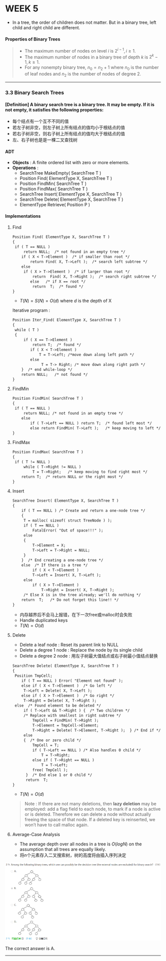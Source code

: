 # WEEK 5

- In a tree, the order of children does not matter. But in a binary tree, left child and right child are different.

#### Properties of Binary Trees

> - The maximum number of nodes on level $i$ is $2^{i-1},i\geq1$.
> - The maximum number of nodes in a binary tree of depth $k$ is $2^k-1,k\geq1$.
> -  For any nonempty binary tree, $n_0 = n_2 + 1$ where $n_0$ is the number of leaf nodes and $n_2$ is the number of nodes of degree 2.

---

### 3.3 Binary Search Trees

#### [Definition] A binary search tree is a binary tree.  It may be empty.  If it is not empty, it satisfies the following properties:

- 每个结点有一个互不不同的值
- 若左子树非空，则左子树上所有结点的值均小于根结点的值
- 若右子树非空，则右子树上所有结点的值均大于根结点的值
- 左、右子树也是是一棵二叉查找树

#### ADT

- **Objects** : A finite ordered list with zero or more elements.
- **Operations** :
  - SearchTree  MakeEmpty( SearchTree T )
  - Position  Find( ElementType X, SearchTree T )
  - Position  FindMin( SearchTree T )
  - Position  FindMax( SearchTree T )
  - SearchTree  Insert( ElementType X, SearchTree T )
  - SearchTree  Delete( ElementType X, SearchTree T )
  - ElementType  Retrieve( Position P )

#### Implementations

1. Find

   ```pseudocode
   Position Find( ElementType X, SearchTree T ) 
   { 
   	if ( T == NULL ) 
       	return NULL;  /* not found in an empty tree */
       if ( X < T->Element )  /* if smaller than root */
           return Find( X, T->Left );  /* search left subtree */
       else 
   		if ( X > T->Element )  /* if larger than root */
   	  		return  Find( X, T->Right );  /* search right subtree */
           else   /* if X == root */
   	  		return  T;  /* found */
   } 
   ```

   - $T(N)=S(N)=O(d)$ where $d$ is the depth of X

   Iterative program :

   ```pseudocode
   Position Iter_Find( ElementType X, SearchTree T ) 
   { 
   	while ( T )
   	{
       	if ( X == T->Element )  
   			return T;  /* found */
           if ( X < T->Element )
               T = T->Left; /*move down along left path */
           else
    			T = T-> Right; /* move down along right path */
       }  /* end while-loop */
       return NULL;   /* not found */
   } 
   ```

2. FindMin

   ```pseudocode
   Position FindMin( SearchTree T ) 
   { 
   	if ( T == NULL )   
       	return NULL; /* not found in an empty tree */
       else 
           if ( T->Left == NULL ) return T;  /* found left most */
           else return FindMin( T->Left );   /* keep moving to left */
   } 
   ```

3. FindMax

   ```pseudocode
   Position FindMax( SearchTree T ) 
   { 
   	if ( T != NULL ) 
       	while ( T->Right != NULL )   
   			T = T->Right;   /* keep moving to find right most */
       return T;  /* return NULL or the right most */
   } 
   ```

4. Insert

   ```pseudocode
   SearchTree Insert( ElementType X, SearchTree T ) 
   { 
       if ( T == NULL ) /* Create and return a one-node tree */ 
       { 
   		T = malloc( sizeof( struct TreeNode ) ); 
   		if ( T == NULL ) 
   			FatalError( "Out of space!!!" ); 
   		else 
   		{ 
   			T->Element = X; 
   	    	T->Left = T->Right = NULL; 
   	    } 
       }  /* End creating a one-node tree */
       else  /* If there is a tree */
    		if ( X < T->Element ) 
   	   		T->Left = Insert( X, T->Left ); 
   		else 
   	   		if ( X > T->Element ) 
   	      		T->Right = Insert( X, T->Right ); 
   	   	/* Else X is in the tree already; we'll do nothing */ 
       return  T;   /* Do not forget this line!! */ 
   }
   ```

   - 内存越界后不会马上报错，在下一次free或malloc时会失败
   - Handle duplicated keys
   - $T(N)=O(d)$

5. Delete

   - Delete a leaf node : Reset its parent link to NULL
   - Delete a degree 1 node : Replace the node by its single child
   - Delete a degree 2 node : 用左子树最大值结点或右子树最小值结点替换

   ```pseudocode
   SearchTree Delete( ElementType X, SearchTree T ) 
   {    
   	Position TmpCell; 
       if ( T == NULL ) Error( "Element not found" ); 
       else if ( X < T->Element )  /* Go left */ 
   		T->Left = Delete( X, T->Left ); 
       else if ( X > T->Element )  /* Go right */ 
   	    T->Right = Delete( X, T->Right ); 
   	else  /* Found element to be deleted */ 
   	    if ( T->Left && T->Right ) {  /* Two children */ 
   	    /* Replace with smallest in right subtree */ 
   	    	TmpCell = FindMin( T->Right ); 
   	        T->Element = TmpCell->Element; 
   	        T->Right = Delete( T->Element, T->Right );  } /* End if */
   	    else 
   	    {  /* One or zero child */ 
   	        TmpCell = T; 
   	        if ( T->Left == NULL ) /* Also handles 0 child */ 
   		    	T = T->Right; 
   	        else if ( T->Right == NULL )  
   	        	T = T->Left; 
   	        free( TmpCell );  
   	     }  /* End else 1 or 0 child */
         return  T; 
   }
   ```

   - $T(N)=O(d)$

   > Note : If there are not many deletions, then **lazy deletion** may be employed: add a flag field to each node, to mark if a node is active or is deleted.  Therefore we can delete a node without actually freeing the space of that node.  If a deleted key is reinserted, we won’t have to call malloc again.

6. Average-Case Analysis
   
   - The average depth over all nodes in a tree is $O(logN)$ on the assumption that all trees are equally likely.
   - 将$n$个元素存入二叉搜索树，树的高度将由插入序列决定

<img src="picture/5-1.png" alt="5-1" style="zoom:80%;" />

The correct answer is A.

---

